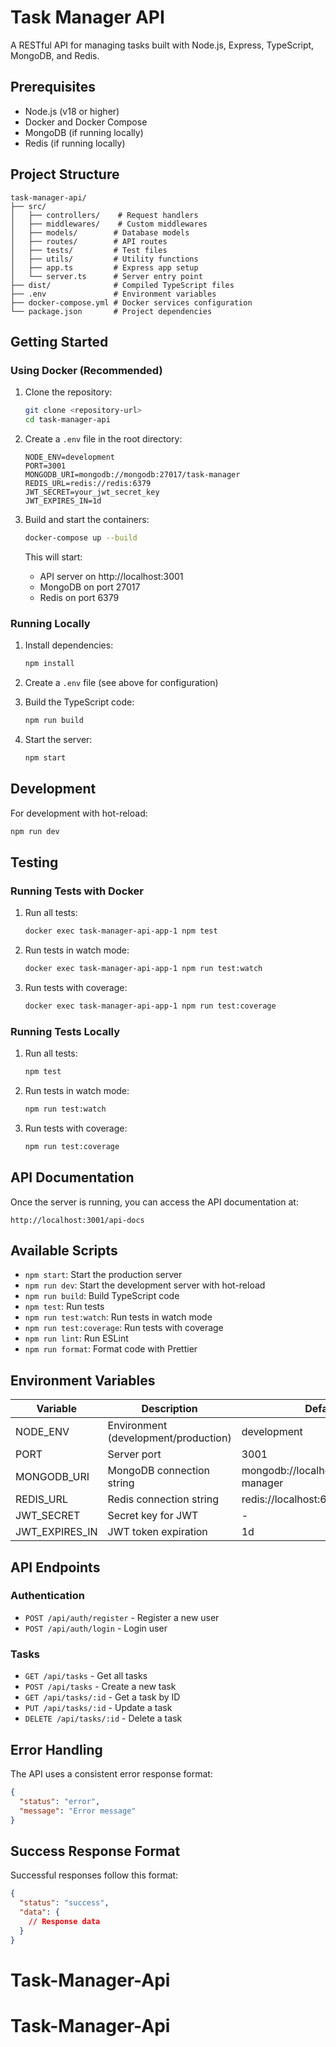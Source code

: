 # Task Manager API

A RESTful API for managing tasks built with Node.js, Express, TypeScript, MongoDB, and Redis.

## Prerequisites

- Node.js (v18 or higher)
- Docker and Docker Compose
- MongoDB (if running locally)
- Redis (if running locally)

## Project Structure

```
task-manager-api/
├── src/
│   ├── controllers/    # Request handlers
│   ├── middlewares/    # Custom middlewares
│   ├── models/        # Database models
│   ├── routes/        # API routes
│   ├── tests/         # Test files
│   ├── utils/         # Utility functions
│   ├── app.ts         # Express app setup
│   └── server.ts      # Server entry point
├── dist/              # Compiled TypeScript files
├── .env               # Environment variables
├── docker-compose.yml # Docker services configuration
└── package.json       # Project dependencies
```

## Getting Started

### Using Docker (Recommended)

1. Clone the repository:
   ```bash
   git clone <repository-url>
   cd task-manager-api
   ```

2. Create a `.env` file in the root directory:
   ```env
   NODE_ENV=development
   PORT=3001
   MONGODB_URI=mongodb://mongodb:27017/task-manager
   REDIS_URL=redis://redis:6379
   JWT_SECRET=your_jwt_secret_key
   JWT_EXPIRES_IN=1d
   ```

3. Build and start the containers:
   ```bash
   docker-compose up --build
   ```

   This will start:
   - API server on http://localhost:3001
   - MongoDB on port 27017
   - Redis on port 6379

### Running Locally

1. Install dependencies:
   ```bash
   npm install
   ```

2. Create a `.env` file (see above for configuration)

3. Build the TypeScript code:
   ```bash
   npm run build
   ```

4. Start the server:
   ```bash
   npm start
   ```

## Development

For development with hot-reload:
```bash
npm run dev
```

## Testing

### Running Tests with Docker

1. Run all tests:
   ```bash
   docker exec task-manager-api-app-1 npm test
   ```

2. Run tests in watch mode:
   ```bash
   docker exec task-manager-api-app-1 npm run test:watch
   ```

3. Run tests with coverage:
   ```bash
   docker exec task-manager-api-app-1 npm run test:coverage
   ```

### Running Tests Locally

1. Run all tests:
   ```bash
   npm test
   ```

2. Run tests in watch mode:
   ```bash
   npm run test:watch
   ```

3. Run tests with coverage:
   ```bash
   npm run test:coverage
   ```

## API Documentation

Once the server is running, you can access the API documentation at:
```
http://localhost:3001/api-docs
```

## Available Scripts

- `npm start`: Start the production server
- `npm run dev`: Start the development server with hot-reload
- `npm run build`: Build TypeScript code
- `npm test`: Run tests
- `npm run test:watch`: Run tests in watch mode
- `npm run test:coverage`: Run tests with coverage
- `npm run lint`: Run ESLint
- `npm run format`: Format code with Prettier

## Environment Variables

| Variable | Description | Default |
|----------|-------------|---------|
| NODE_ENV | Environment (development/production) | development |
| PORT | Server port | 3001 |
| MONGODB_URI | MongoDB connection string | mongodb://localhost:27017/task-manager |
| REDIS_URL | Redis connection string | redis://localhost:6379 |
| JWT_SECRET | Secret key for JWT | - |
| JWT_EXPIRES_IN | JWT token expiration | 1d |

## API Endpoints

### Authentication
- `POST /api/auth/register` - Register a new user
- `POST /api/auth/login` - Login user

### Tasks
- `GET /api/tasks` - Get all tasks
- `POST /api/tasks` - Create a new task
- `GET /api/tasks/:id` - Get a task by ID
- `PUT /api/tasks/:id` - Update a task
- `DELETE /api/tasks/:id` - Delete a task

## Error Handling

The API uses a consistent error response format:
```json
{
  "status": "error",
  "message": "Error message"
}
```

## Success Response Format

Successful responses follow this format:
```json
{
  "status": "success",
  "data": {
    // Response data
  }
}
```
# Task-Manager-Api
# Task-Manager-Api
